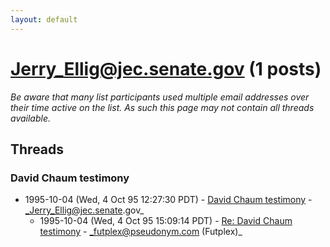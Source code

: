 ```yaml
---
layout: default
---
```


# Jerry_Ellig@jec.senate.gov (1 posts)

_Be aware that many list participants used multiple email addresses over their time active on the list. As such this page may not contain all threads available._

## Threads

### David Chaum testimony
+ 1995-10-04 (Wed, 4 Oct 95 12:27:30 PDT) - [David Chaum testimony](/archive/1995/10/5f3da8b6877cfd495847921083252115556895d2d68d8b13367f846eab3a3103) - _Jerry_Ellig@jec.senate.gov_
  + 1995-10-04 (Wed, 4 Oct 95 15:09:14 PDT) - [Re: David Chaum testimony](/archive/1995/10/6adc80ede1bacb2da169fa7f90b6a6efe27dc94ee549378a362950bcc7b12daf) - _futplex@pseudonym.com (Futplex)_

